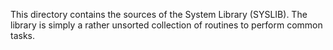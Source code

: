 This directory contains the sources of the System Library (SYSLIB). The
library is simply a rather unsorted collection of routines to perform
common tasks.

